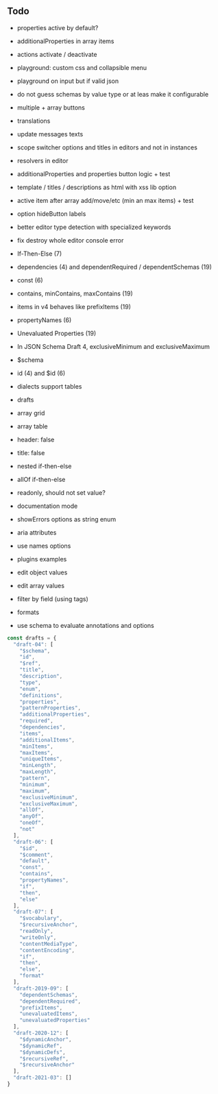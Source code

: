 ## Todo
 
- properties active by default?
- additionalProperties in array items
- actions activate / deactivate
- playground: custom css and collapsible menu
- playground on input but if valid json
- do not guess schemas by value type or at leas make it configurable
- multiple + array buttons
- translations
- update messages texts
- scope switcher options and titles in editors and not in instances
- resolvers in editor
- additionalProperties and properties button logic + test
- template / titles / descriptions as html with xss lib option
- active item after array add/move/etc (min an max items) + test
- option hideButton labels
- better editor type detection with specialized keywords
- fix destroy whole editor console error

- If-Then-Else (7)
- dependencies (4) and dependentRequired / dependentSchemas (19)
- const (6)
- contains, minContains, maxContains (19)
- items in v4 behaves like prefixItems (19)
- propertyNames (6)
- Unevaluated Properties (19)
- In JSON Schema Draft 4, exclusiveMinimum and exclusiveMaximum 
- $schema
- id (4) and $id (6)
- dialects support tables


- drafts
- array grid
- array table
- header: false
- title: false
- nested if-then-else
- allOf if-then-else
- readonly, should not set value?
- documentation mode
- showErrors options as string enum
- aria attributes
- use names options
- plugins examples
- edit object values
- edit array values
- filter by field (using tags)
- formats
- use schema to evaluate annotations and options


```javascript
const drafts = {
  "draft-04": [
    "$schema",
    "id",
    "$ref",
    "title",
    "description",
    "type",
    "enum",
    "definitions",
    "properties",
    "patternProperties",
    "additionalProperties",
    "required",
    "dependencies",
    "items",
    "additionalItems",
    "minItems",
    "maxItems",
    "uniqueItems",
    "minLength",
    "maxLength",
    "pattern",
    "minimum",
    "maximum",
    "exclusiveMinimum",
    "exclusiveMaximum",
    "allOf",
    "anyOf",
    "oneOf",
    "not"
  ],
  "draft-06": [
    "$id",
    "$comment",
    "default",
    "const",
    "contains",
    "propertyNames",
    "if",
    "then",
    "else"
  ],
  "draft-07": [
    "$vocabulary",
    "$recursiveAnchor",
    "readOnly",
    "writeOnly",
    "contentMediaType",
    "contentEncoding",
    "if",
    "then",
    "else",
    "format"
  ],
  "draft-2019-09": [
    "dependentSchemas",
    "dependentRequired",
    "prefixItems",
    "unevaluatedItems",
    "unevaluatedProperties"
  ],
  "draft-2020-12": [
    "$dynamicAnchor",
    "$dynamicRef",
    "$dynamicDefs",
    "$recursiveRef",
    "$recursiveAnchor"
  ],
  "draft-2021-03": []
}
```
